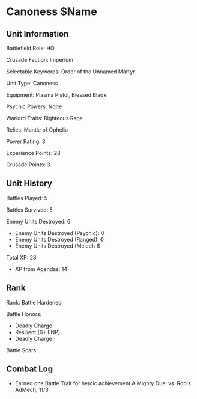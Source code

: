 Canoness $Name
====

Unit Information
----

Battlefield Role: HQ

Crusade Faction: Imperium

Selectable Keywords: Order of the Unnamed Martyr

Unit Type: Canoness

Equipment: Plasma Pistol, Blessed Blade

Psychic Powers: None

Warlord Traits: Righteous Rage

Relics: Mantle of Ophelia

Power Rating: 3

Experience Points: 28

Crusade Points: 3


Unit History
---
Battles Played: 5

Battles Survived: 5

Enemy Units Destroyed: 6
* Enemy Units Destroyed (Psychic): 0
* Enemy Units Destroyed (Ranged): 0
* Enemy Units Destroyed (Melee): 6

Total XP: 28
* XP from Agendas: 14

Rank
----
Rank: Battle Hardened

Battle Honors:
- Deadly Charge 
- Resilient (6+ FNP)
- Deadly Charge

Battle Scars:


Combat Log
---
* Earned one Battle Trait for heroic achievement A Mighty Duel vs. Rob's AdMech, 11/3